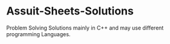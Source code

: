 # Assuit-Sheets-Solutions
Problem Solving Solutions mainly in C++ and may use different programming Languages.
